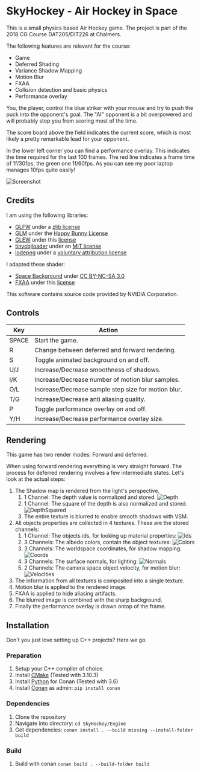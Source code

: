 # SkyHockey - Air Hockey in Space

This is a small physics based Air Hockey game. The project is part of the 2018 CG Course DAT205/DIT226 at Chalmers.

The following features are relevant for the course:

- Game
- Deferred Shading
- Variance Shadow Mapping
- Motion Blur
- FXAA
- Collision detection and basic physics
- Performance overlay

You, the player, control the blue striker with your mouse and try to push the puck into the opponent's goal. The "AI" opponent is a bit overpowered and will probably stop you from scoring most of the time.

The score board above the field indicates the current score, which is most likely a pretty remarkable lead for your opponent.

In the lower left corner you can find a performance overlay. This indicates the time required for the last 100 frames. The red line indicates a frame time of 1f/30fps, the green one 1f/60fps. As you can see my poor laptop manages 10fps quite easily!

![Screenshot](Screenshots/game_with_overlay.png?raw=true "Screenshot")

## Credits

I am using the following libraries:

- [GLFW](https://github.com/glfw/glfw) under a [zlib license](https://github.com/glfw/glfw/blob/master/LICENSE.md)
- [GLM](https://github.com/g-truc/glm) under the [Happy Bunny License](https://github.com/g-truc/glm/blob/master/manual.md#section0)
- [GLEW](https://github.com/nigels-com/glew) under this [license](https://github.com/nigels-com/glew/blob/master/LICENSE.txt)
- [tinyobjloader](https://github.com/syoyo/tinyobjloader) under an [MIT license](https://github.com/syoyo/tinyobjloader/blob/master/LICENSE)
- [lodepng](https://github.com/lvandeve/lodepng) under a [voluntary attribution license](https://github.com/lvandeve/lodepng/blob/d03d7df9888aafb9c7f615895c34b05acf033908/LICENSE)

I adapted these shader:

- [Space Background](https://www.shadertoy.com/view/MslGWN) under [CC BY-NC-SA 3.0](https://creativecommons.org/licenses/by-nc-sa/3.0/deed.en_US)
- [FXAA](https://github.com/NVIDIAGameWorks/GraphicsSamples) under this [license](https://github.com/NVIDIAGameWorks/GraphicsSamples/blob/master/license.txt)

This software contains source code provided by NVIDIA Corporation.

## Controls

| Key   | Action                                              |
| ----- | --------------------------------------------------- |
| SPACE | Start the game.                                     |
| R     | Change between deferred and forward rendering.      |
| S     | Toggle animated background on and off.              |
| U/J   | Increase/Decrease smoothness of shadows.            |
| I/K   | Increase/Decrease number of motion blur samples.    |
| O/L   | Increase/Decrease sample step size for motion blur. |
| T/G   | Increase/Decrease anti aliasing quality.            |
| P     | Toggle performance overlay on and off.              |
| Y/H   | Increase/Decrease performance overlay size.         |

## Rendering

This game has two render modes: Forward and deferred.

When using forward rendering everything is very straight forward.
The process for deferred rendering involves a few intermediate states.
Let's look at the actual steps:

1. The Shadow map is rendered from the light's perspective.
   1. 1 Channel: The depth value is normalized and stored.
      ![Depth](Screenshots/deferred_0_depth.png?raw=true "Depth")
   2. 1 Channel: The square of the depth is also normalized and stored.
      ![DepthSquared](Screenshots/deferred_0_depth_squared.png?raw=true "DepthSquared")
   3. The entire texture is blurred to enable smooth shadows with VSM.
2. All objects properties are collected in 4 textures. These are the stored channels:
   1. 1 Channel: The objects ids, for looking up material properties:
      ![Ids](Screenshots/deferred_1_id.png?raw=true "Ids")
   2. 3 Channels: The albedo colors, contain the object textures:
      ![Colors](Screenshots/deferred_1_color.png?raw=true "Colors")
   3. 3 Channels: The worldspace coordinates, for shadow mapping:
      ![Coords](Screenshots/deferred_1_coords.png?raw=true "Coords")
   4. 3 Channels: The surface normals, for lighting:
      ![Normals](Screenshots/deferred_1_normals.png?raw=true "Normals")
   5. 2 Channels: The camera space object velocity, for motion blur:
      ![Velocities](Screenshots/deferred_1_velocity.png?raw=true "Velocities")
3. The information from all textures is composited into a single texture.
4. Motion blur is applied to the rendered image.
5. FXAA is applied to hide aliasing artifacts.
6. The blurred image is combined with the sharp background.
7. Finally the performance overlay is drawn ontop of the frame.

## Installation

Don't you just love setting up C++ projects? Here we go.

### Preparation

1. Setup your C++ compiler of choice.
2. Install [CMake](https://cmake.org/download/) (Tested with 3.10.3)
3. Install [Python](https://www.python.org/downloads/) for Conan (Tested with 3.6)
4. Install [Conan](https://www.conan.io/downloads.html) as admin: `pip install conan`

### Dependencies

1. Clone the repository
2. Navigate into directory: `cd SkyHockey/Engine`
3. Get dependencies: `conan install . --build missing --install-folder build`

### Build

1. Build with conan `conan build . --build-folder build`
